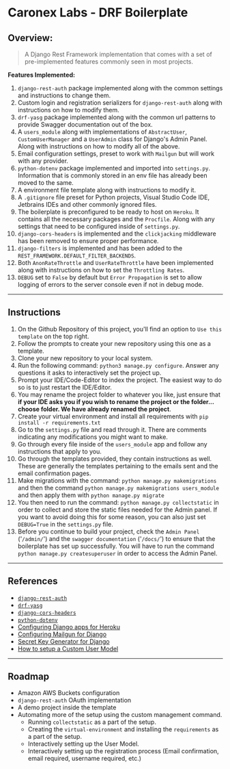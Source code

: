 # Caronex Labs - DRF Boilerplate

## Overview:
> A Django Rest Framework implementation that comes with a set of pre-implemented features commonly seen in most projects.

**Features Implemented:**
1. `django-rest-auth` package implemented along with the common settings and instructions to change them.
2. Custom login and registration serializers for `django-rest-auth` along with instructions on how to modify them.
3. `drf-yasg` package implemented along with the common url patterns to provide Swagger documentation out of the box.
4. A `users_module` along with implementations of `AbstractUser`, `CustomUserManager` and a `UserAdmin` class for Django's Admin Panel. Along with instructions on how to modify all of the above.
5. Email configuration settings, preset to work with `Mailgun` but will work with any provider.
6. `python-dotenv` package implemented and imported into `settings.py`. Information that is commonly stored in an env file has already been moved to the same.
7. A environment file template along with instructions to modify it.
8. A `.gitignore` file preset for Python projects, Visual Studio Code IDE, Jetbrains IDEs and other commonly ignored files. 
9. The boilerplate is preconfigured to be ready to host on `Heroku`. It contains all the necessary packages and the `Procfile`. Along with any settings that need to be configured inside of `settings.py`. 
10. `django-cors-headers` is implemented and the `clickjacking` middleware has been removed to ensure proper performance.
11. `django-filters` is implemented and has been added to the `REST_FRAMEWORK.DEFAULT_FILTER_BACKENDS`.
12. Both `AnonRateThrottle` and `UserRateThrottle` have been implemented along with instructions on how to set the `Throttling Rates`.
13. `DEBUG` set to `False` by default but `Error Propagation` is set to allow logging of errors to the server console even if not in debug mode.

---

## Instructions

1. On the Github Repository of this project, you'll find an option to `Use this template` on the top right.
2. Follow the prompts to create your new repository using this one as a template.
3. Clone your new repository to your local system.
4. Run the following command: `python3 manage.py configure`. Answer any questions it asks to interactively set the project up.
5. Prompt your IDE/Code-Editor to index the project. The easiest way to do so is to just restart the IDE/Editor.
6. You may rename the project folder to whatever you like, just ensure that **if your IDE asks you if you wish to rename the project or the folder... choose folder. We have already renamed the project**.
7. Create your virtual environment and install all requirements with `pip install -r requirements.txt`
9. Go to the `settings.py` file and read through it. There are comments indicating any modifications you might want to make.
10. Go through every file inside of the `users_module` app and follow any instructions that apply to you.
11. Go through the templates provided, they contain instructions as well. These are generally the templates pertaining to the emails sent and the email confirmation pages. 
12. Make migrations with the command: `python manage.py makemigrations` and then the command `python manage.py makemigrations users_module` and then apply them with `python manage.py migrate`
13. You then need to run the command: `python manage.py collectstatic` in order to collect and store the static files needed for the Admin panel. If you want to avoid doing this for some reason, you can also just set `DEBUG=True` in the `settings.py` file. 
14. Before you continue to build your project, check the `Admin Panel` ('`/admin/`') and the `swagger documentation` ('`/docs/`') to ensure that the boilerplate has set up successfully. You will have to run the command `python manage.py createsuperuser` in order to access the Admin Panel.

---

## References

- [`django-rest-auth`](https://django-rest-auth.readthedocs.io/en/latest/introduction.html)
- [`drf-yasg`](https://django-au-restth.readthedocs.io/en/latest/introduction.html)
- [`django-cors-headers`](https://pypi.org/project/django-cors-headers/)
- [`python-dotenv`](https://pypi.org/project/python-dotenv/)
- [Configuring Django apps for Heroku](https://devcenter.heroku.com/articles/django-app-configuration)
- [Configuring Mailgun for Django](https://simpleisbetterthancomplex.com/tutorial/2017/05/27/how-to-configure-mailgun-to-send-emails-in-a-django-app.html)
- [Secret Key Generator for Django](https://miniwebtool.com/django-secret-key-generator/)
- [How to setup a Custom User Model](https://simpleisbetterthancomplex.com/tutorial/2016/07/22/how-to-extend-django-user-model.html)

---

## Roadmap

- Amazon AWS Buckets configuration
- `django-rest-auth` OAuth implementation
- A demo project inside the template
- Automating more of the setup using the custom management command. 
    * Running `collectstatic` as a part of the setup.
    * Creating the `virtual-environment` and installing the `requirements` as a part of the setup.
    * Interactively setting up the User Model.
    * Interactively setting up the registration process (Email confirmation, email required, username required, etc.)